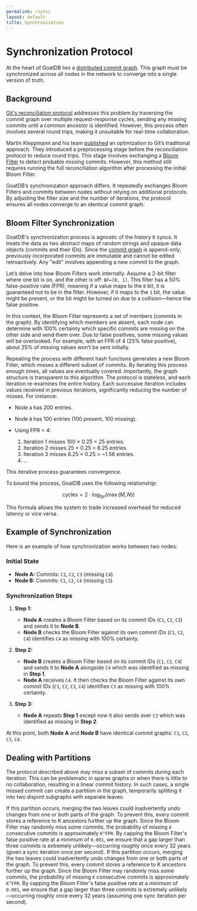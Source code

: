 ```yaml
---
permalink: /sync/
layout: default
title: Synchronization
---
```


<script
  src="https://cdn.mathjax.org/mathjax/latest/MathJax.js?config=TeX-AMS-MML_HTMLorMML"
  type="text/javascript"
></script>

# Synchronization Protocol

At the heart of GoatDB lies a [distributed commit graph](/commit-graph). This
graph must be synchronized across all nodes in the network to converge into a
single version of truth.

## Background

[Git's reconciliation protocol](https://martin.kleppmann.com/2020/12/02/bloom-filter-hash-graph-sync.html)
addresses this problem by traversing the commit graph over multiple
request-response cycles, sending any missing commits until a common ancestor is
identified. However, this process often involves several round trips, making it
unsuitable for real-time collaboration.

Martin Kleppmann and his team
[published](https://martin.kleppmann.com/2020/12/02/bloom-filter-hash-graph-sync.html)
an optimization to Git’s traditional approach. They introduced a preprocessing
stage before the reconciliation protocol to reduce round trips. This stage
involves exchanging a [Bloom Filter](https://en.wikipedia.org/wiki/Bloom_filter)
to detect probable missing commits. However, this method still requires running
the full reconciliation algorithm after processing the initial Bloom Filter.

GoatDB’s synchronization approach differs. It repeatedly exchanges Bloom Filters
and commits between nodes without relying on additional protocols. By adjusting
the filter size and the number of iterations, the protocol ensures all nodes
converge to an identical commit graph.

## Bloom Filter Synchronization

GoatDB's synchronization process is agnostic of the history it syncs. It treats
the data as two abstract maps of random strings and opaque data objects (commits
and their IDs). Since the [commit graph](/commit-graph) is append-only,
previously incorporated commits are immutable and cannot be edited
retroactively. Any "edit" involves appending a new commit to the graph.

Let’s delve into how Bloom Filters work internally. Assume a 2-bit filter where
one bit is on, and the other is off: `BF=[0, 1]`. This filter has a 50%
false-positive rate (FPR), meaning if a value maps to the `0` bit, it is
guaranteed not to be in the filter. However, if it maps to the `1` bit, the
value might be present, or the bit might be turned on due to a collision—hence
the false positive.

In this context, the Bloom Filter represents a set of members (commits in the
graph). By identifying which members are absent, each node can determine with
100% certainty which specific commits are missing on the other side and send
them over. Due to false positives, some missing values will be overlooked. For
example, with an FPR of 4 (25% false positive), about 25% of missing values
won’t be sent initially.

Repeating the process with different hash functions generates a new Bloom
Filter, which misses a different subset of commits. By iterating this process
enough times, all values are eventually covered. Importantly, the graph
structure is transparent to this algorithm. The protocol is stateless, and each
iteration re-examines the entire history. Each successive iteration includes
values received in previous iterations, significantly reducing the number of
misses. For instance:

- Node `A` has 200 entries.
- Node `B` has 100 entries (100 present, 100 missing).
- Using FPR = 4:

  1. Iteration 1 misses 100 × 0.25 = 25 entries.
  2. Iteration 2 misses 25 × 0.25 = 6.25 entries.
  3. Iteration 3 misses 6.25 × 0.25 = ~1.56 entries.
  4. …

This iterative process guarantees convergence.

To bound the process, GoatDB uses the following relationship:

$$\text{cycles} = 2 \cdot \log_{\text{fpr}}(\max(M, N))$$

This formula allows the system to trade increased overhead for reduced latency
or vice versa.

## Example of Synchronization

Here is an example of how synchronization works between two nodes:

### Initial State

- **Node A:** Commits: `C1`, `C2`, `C3` (missing `C4`).
- **Node B:** Commits: `C1`, `C2`, `C4` (missing `C3`).

### Synchronization Steps

1. **Step 1:**

   - **Node A** creates a Bloom Filter based on its commit IDs (`C1`, `C2`,
     `C3`) and sends it to **Node B**.
   - **Node B** checks the Bloom Filter against its own commit IDs (`C1`, `C2`,
     `C4`) identifies `C4` as missing with 100% certainty.

2. **Step 2:**

   - **Node B** creates a Bloom Filter based on its commit IDs (`C1`, `C2`,
     `C4`) and sends it to **Node A** alongside `C4` which was identified as
     missing in **Step 1**.
   - **Node A** receives `C4`. It then checks the Bloom Filter against its own
     commit IDs (`C1`, `C2`, `C3`, `C4`) identifies `C3` as missing with 100%
     certainty.

3. **Step 3:**
   - **Node A** repeats **Step 1** except now it also sends over `C3` which was
     identified as missing in **Step 2**.

At this point, both **Node A** and **Node B** have identical commit graphs:
`C1`, `C2`, `C3`, `C4`.

## Dealing with Partitions

The protocol described above may miss a subset of commits during each iteration.
This can be problematic in sparse graphs or when there is little to no
collaboration, resulting in a linear commit history. In such cases, a single
missed commit can create a partition in the graph, temporarily splitting it into
two disjoint subgraphs with separate leaves.

If this partition occurs, merging the two leaves could inadvertently undo
changes from one or both parts of the graph. To prevent this, every commit
stores a reference to K ancestors further up the graph. Since the Bloom Filter
may randomly miss some commits, the probability of missing `K` consecutive
commits is approximately `K^FPR`. By capping the Bloom Filter's false positive
rate at a minimum of `0.001`, we ensure that a gap larger than three commits is
extremely unlikely—occurring roughly once every 32 years (given a sync iteration
once per second). If this partition occurs, merging the two leaves could
inadvertently undo changes from one or both parts of the graph. To prevent this,
every commit stores a reference to K ancestors further up the graph. Since the
Bloom Filter may randomly miss some commits, the probability of missing `K`
consecutive commits is approximately `K^FPR`. By capping the Bloom Filter's
false positive rate at a minimum of `0.001`, we ensure that a gap larger than
three commits is extremely unlikely—occurring roughly once every 32 years
(assuming one sync iteration per second).
